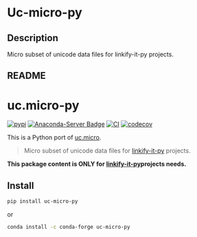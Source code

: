 # Uc-micro-py

## Description

Micro subset of unicode data files for linkify-it-py projects.

## README

# uc.micro-py

[![pypi](https://img.shields.io/pypi/v/uc-micro-py)](https://pypi.org/project/uc-micro-py/)
[![Anaconda-Server Badge](https://anaconda.org/conda-forge/uc-micro-py/badges/version.svg)](https://anaconda.org/conda-forge/uc-micro-py)
[![CI](https://github.com/tsutsu3/uc.micro-py/workflows/CI/badge.svg?branch=main)](https://github.com/tsutsu3/uc.micro-py/actions)
[![codecov](https://codecov.io/gh/tsutsu3/uc.micro-py/branch/main/graph/badge.svg?token=5Y7559D69U)](https://codecov.io/gh/tsutsu3/uc.micro-py)

This is a Python port of [uc.micro](https://github.com/markdown-it/uc.micro).

> Micro subset of unicode data files for [linkify-it-py](https://github.com/tsutsu3/linkify-it-py) projects.

**This package content is ONLY for [linkify-it-py](https://github.com/tsutsu3/linkify-it-py)projects needs.**

## Install

```bash
pip install uc-micro-py
```

or

```bash
conda install -c conda-forge uc-micro-py
```
